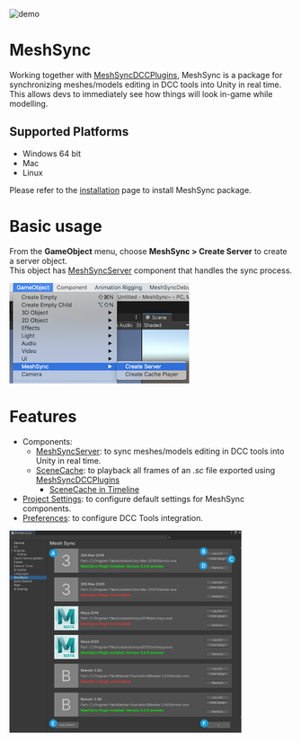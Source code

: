 ![demo](images/Demo.gif)
# MeshSync

Working together with [MeshSyncDCCPlugins](https://docs.unity3d.com/Packages/com.unity.meshsync.dcc-plugins@latest), 
MeshSync is a package for synchronizing meshes/models editing in DCC tools into Unity in real time.
This allows devs to immediately see how things will look in-game while modelling.  

## Supported Platforms

- Windows 64 bit
- Mac
- Linux

Please refer to the [installation](Installation.md) page to install MeshSync package.

# Basic usage

From the **GameObject** menu, choose **MeshSync > Create Server** to create a server object.  
This object has [MeshSyncServer](MeshSyncServer.md) component that handles the sync process.

![Menu](images/MenuCreateServer.png)

# Features

* Components:
    * [MeshSyncServer](MeshSyncServer.md): to sync meshes/models editing in DCC tools into Unity in real time.
    * [SceneCache](SceneCache.md): to playback all frames of an *.sc* file exported using [MeshSyncDCCPlugins](https://docs.unity3d.com/Packages/com.unity.meshsync.dcc-plugins@latest)
      * [SceneCache in Timeline](SceneCacheInTimeline.md)
* [Project Settings](ProjectSettings.md): to configure default settings for MeshSync components. 
* [Preferences](Preferences.md): to configure DCC Tools integration.

<img src="images/Preferences.png" height=360>


